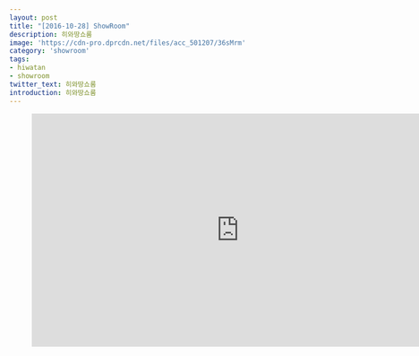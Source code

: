 ```yaml
---
layout: post
title: "[2016-10-28] ShowRoom"
description: 히와땅쇼룸
image: 'https://cdn-pro.dprcdn.net/files/acc_501207/36sMrm'
category: 'showroom'
tags:
- hiwatan
- showroom
twitter_text: 히와땅쇼룸
introduction: 히와땅쇼룸
---
```

<figure class="video_container">
<iframe width="740" height="416" src="https://serviceapi.nmv.naver.com/flash/convertIframeTag.nhn?vid=BDF02EE59E54DF13975756E96DADAFE82E80&outKey=V128928e44c07484680cda138c997517b84ee24b159d8774232a8a138c997517b84ee" frameborder="no" scrolling="no"></iframe>
</figure>
